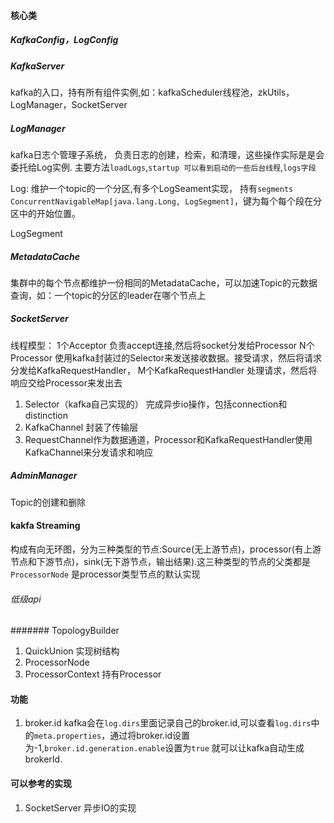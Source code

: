 #### 核心类

##### KafkaConfig，LogConfig
##### KafkaServer
kafka的入口，持有所有组件实例,如：kafkaScheduler线程池，zkUtils，LogManager，SocketServer




##### LogManager 
kafka日志个管理子系统， 负责日志的创建，检索，和清理，这些操作实际是是会委托给Log实例.
主要方法`loadLogs`,`startup 可以看到启动的一些后台线程`,`logs字段`

Log: 维护一个topic的一个分区,有多个LogSeament实现， 持有`segments  ConcurrentNavigableMap[java.lang.Long, LogSegment]`，键为每个每个段在分区中的开始位置。

LogSegment


##### MetadataCache
集群中的每个节点都维护一份相同的MetadataCache，可以加速Topic的元数据查询，如：一个topic的分区的leader在哪个节点上

##### SocketServer
线程模型：
1个Acceptor 负责accept连接,然后将socket分发给Processor
N个Processor  使用kafka封装过的Selector来发送接收数据。接受请求，然后将请求分发给KafkaRequestHandler，
M个KafkaRequestHandler 处理请求，然后将响应交给Processor来发出去

1. Selector（kafka自己实现的）  完成异步io操作，包括connection和distinction
2. KafkaChannel 封装了传输层
3. RequestChannel作为数据通道，Processor和KafkaRequestHandler使用KafkaChannel来分发请求和响应


##### AdminManager
Topic的创建和删除



#### kakfa Streaming
构成有向无环图，分为三种类型的节点:Source(无上游节点)，processor(有上游节点和下游节点)，sink(无下游节点，输出结果).这三种类型的节点的父类都是`ProcessorNode`
是processor类型节点的默认实现

###### 低级api
####### TopologyBuilder
1. QuickUnion
实现树结构
2. ProcessorNode
3. ProcessorContext
持有Processor




#### 功能

1. broker.id
   kafka会在`log.dirs`里面记录自己的broker.id,可以查看`log.dirs`中的`meta.properties`，通过将broker.id设置为-1,`broker.id.generation.enable`设置为`true`
   就可以让kafka自动生成brokerId.

#### 可以参考的实现

1. SocketServer 异步IO的实现




